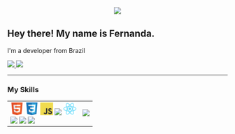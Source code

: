 

<div align="center">
  <img src="https://media.giphy.com/media/Uaxj062PavgqZRhVkS/giphy.gif" width="300"/>
</div>


<div>
  <h2> Hey there! My name is Fernanda. </h2>
  <p>I'm a developer from Brazil</p>
  
</div>


<div>
  <a href="mailto:fernandasrlm@gmail.com">
    <img src="https://img.shields.io/badge/Mail-EA4335?style=for-the-badge&logo=gmail&logoColor=white" />
  </a>
  <a href="#">
  <img src="https://img.shields.io/badge/Linkedin-0A66C2?style=for-the-badge&logo=linkedin&logoColor=white" />
  </a>
</div>

<hr/>

<h3>My Skills</h3>
<table>
  <tr>
    <td>
      <img width="30" src="https://github.com/devicons/devicon/blob/master/icons/html5/html5-original.svg">
      <img width="30" src="https://github.com/devicons/devicon/blob/master/icons/css3/css3-original.svg">
      <img width="30" src="https://github.com/devicons/devicon/blob/master/icons/javascript/javascript-original.svg">
      <img width="30" src="https://cdn.jsdelivr.net/gh/devicons/devicon/icons/bootstrap/bootstrap-original.svg">
      <img width="30" src="https://github.com/devicons/devicon/blob/master/icons/react/react-original.svg">
      <br/>
      <img width="30" src="https://cdn.jsdelivr.net/gh/devicons/devicon/icons/python/python-original.svg">
      <img width="30" src="https://cdn.jsdelivr.net/gh/devicons/devicon/icons/jupyter/jupyter-original.svg" />
      <img width="30" src="https://cdn.jsdelivr.net/gh/devicons/devicon/icons/pandas/pandas-original.svg">
    </td>
    <td>
      <img src="https://github-readme-stats.vercel.app/api/top-langs/?username=fersl&layout=compact&theme=dracula&bg_color=00000000&hide_border=false" />
    </td>
  </tr>
</table>


<!-- ![Fersl's GitHub stats](https://github-readme-stats.vercel.app/api?username=fersl&hide=contribs&show_icons=true&theme=dracula&bg_color=00000000)
![Top Langs](https://github-readme-stats.vercel.app/api/top-langs/?username=fersl&layout=compact&theme=dracula&bg_color=00000000&hide_border=true)-->


<!-- saudação, sou fulano de tal
minha profissão, ou que curso esotu fazendo (pós graduação, sei lá)
sou de lugar tal, moro em lugar tal
links para contato (entender o shields.io)
  html mesmo, img dentro de link
  gmail, linkedin
---
cards de status
---
linguagens e tecnologias que uso
---
linguagens e tecnologias que estudo
-->
<!--
Here are some ideas to get you started:

- 🔭 I’m currently working on ...
- 🌱 I’m currently learning ...
- 👯 I’m looking to collaborate on ...
- 🤔 I’m looking for help with ...
- 💬 Ask me about ...
- 📫 How to reach me: ...
- 😄 Pronouns: ...
- ⚡ Fun fact: ...
-->
